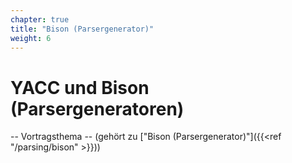 ```yaml
---
chapter: true
title: "Bison (Parsergenerator)"
weight: 6
---
```



# YACC und Bison (Parsergeneratoren)

-- Vortragsthema --  (gehört zu ["Bison (Parsergenerator)"]({{<ref "/parsing/bison" >}}))
